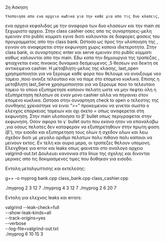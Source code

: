 2η Ασκηση

    Υλοποιησα απο ενα αρχειο κωδικα για την καθε μια απο τις δυο κλασεις,
ενα αρχειο κεφαλιδας με την αναφορα των δυο κλασεων και την main σε ξεχωριστο
αρχειο. 
    Στην class cashier οσες απο τις συναρτησεις-μελη εμειναν στο public κομματι 
εγινε διοτι καλουνται σε διαφορες φασεις του προγραμματος απο την class bank.
Ωστοσο ως προς την υλοποιηση της , εγιναν οτι αναφερεται στην εκφωνηση χωρις 
καποια ιδιετεροτητα.
    Στην class bank, οι συναρτησεις enter και serve εμειναν στο public κομματι 
καθως καλουνται απο την main. Εδω κατα την δημιουργια της τραπεζας ,
φτιαχνεται ενας πινακας δυναμικα δεσμευμενος ,5 θεσεων για δεικτη σε αντικειμενα cashier.
Η μεταβλητη-μελος της κλασης, last_open χρησιμοποιηται για να ξερουμε καθε φορα
που θελουμε να ανοιξουμε νεο ταμειο ,ποιο ανοιξε τελευταιο και να παμε στο επομενο
κυκλικα. Επισης η μεταβλητη last_Serve χρησιμοποιηται για να ξερουμε ποιο το 
τελευταιο ταμειο το οποιο εξυπηρετησε καποιον πελατη ωστε να μην πεφτει ολη
η εξυπηρετηση πελατων σε εναν μονο cashier αλλα να πηγαινει στον επομενο κυκλικα.
Ωστοσο στην συναρτηση check to open ο τελεστης της συνθηκης χρειαστηκε να ειναι 
">=" προκειμενου να γινεται σωστα ο ελενχος επαρκειας ταμειων και οχι σκετο = 
οπως αναφερεται στη εκφωνηση.
    Στην main υλοποιησα το β' bullet οπως περιγραφεται στην εκφωνηση. Οσον αφορα
το γ΄ bullet αυτο που εκανα ηταν να επαναλαβω ,για οσους πελατες δεν καταφεραν να
εξυπηρετηθουν στην πρωτη φαση (β'), την εισοδο και εξυπηρετηση τους ολων ή σχεδον ολων
και λεω σχεδον διοτι με μεγαλο αριθμο πελατων πολυ πιθανο παλι καποιοι να μεινουν εκτος.
Εν τελη και αυριο μερα, οι τραπεζες θελουν υπομονη.
    Ελενχθηκε για error και leaks οπως φαινεται στο αναλογο αρχειο valgrind-out.txt
Δουλευει κανονικα στα linux της σχολης και δινονται μερικες απο τις δοκιμασμενες τιμες
που δοθηκαν για εισοδο. 

Εντολη μεταλγωττισης και εκτελεσης:

g++ -o myprog bank.cpp class_bank.cpp class_cashier.cpp

./myprog 2 3 12 7
./myprog 4 3 12 7
./myprog 2 6 20 7

Εντολη για ελεχνος leaks και errors:

valgrind --leak-check=full \
         --show-leak-kinds=all \
         --track-origins=yes \
         --verbose \
         --log-file=valgrind-out.txt \
         ./myprog 6 10 15 3